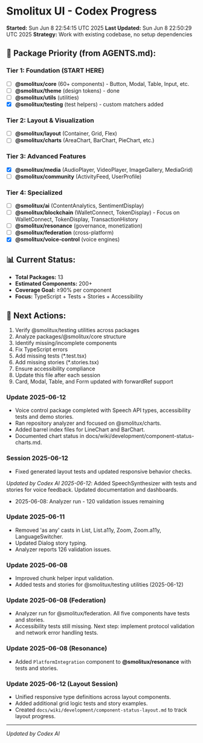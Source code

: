 # Smolitux UI - Codex Progress

**Started:** Sun Jun  8 22:54:15 UTC 2025
**Last Updated:** Sun Jun  8 22:50:29 UTC 2025
**Strategy:** Work with existing codebase, no setup dependencies

## 🎯 Package Priority (from AGENTS.md):

### Tier 1: Foundation (START HERE)
- [ ] **@smolitux/core** (60+ components) - Button, Modal, Table, Input, etc.
- [ ] **@smolitux/theme** (design tokens) - done
- [ ] **@smolitux/utils** (utilities)
- [x] **@smolitux/testing** (test helpers) - custom matchers added

### Tier 2: Layout & Visualization
- [ ] **@smolitux/layout** (Container, Grid, Flex)
- [ ] **@smolitux/charts** (AreaChart, BarChart, PieChart, etc.)

### Tier 3: Advanced Features
- [x] **@smolitux/media** (AudioPlayer, VideoPlayer, ImageGallery, MediaGrid)
- [ ] **@smolitux/community** (ActivityFeed, UserProfile)

### Tier 4: Specialized
- [ ] **@smolitux/ai** (ContentAnalytics, SentimentDisplay)
- [ ] **@smolitux/blockchain** (WalletConnect, TokenDisplay) - Focus on WalletConnect, TokenDisplay, TransactionHistory
- [ ] **@smolitux/resonance** (governance, monetization)
- [ ] **@smolitux/federation** (cross-platform)
- [x] **@smolitux/voice-control** (voice engines)

## 📊 Current Status:
- **Total Packages:** 13
- **Estimated Components:** 200+
- **Coverage Goal:** ≥90% per component
- **Focus:** TypeScript + Tests + Stories + Accessibility

## 🚀 Next Actions:
1. Verify @smolitux/testing utilities across packages
2. Analyze packages/@smolitux/core structure
3. Identify missing/incomplete components
4. Fix TypeScript errors
5. Add missing tests (*.test.tsx)
6. Add missing stories (*.stories.tsx)
7. Ensure accessibility compliance
8. Update this file after each session
9. Card, Modal, Table, and Form updated with forwardRef support

### Update 2025-06-12
- Voice control package completed with Speech API types, accessibility tests and demo stories.
- Ran repository analyzer and focused on @smolitux/charts.
- Added barrel index files for LineChart and BarChart.
- Documented chart status in docs/wiki/development/component-status-charts.md.

### Session 2025-06-12
- Fixed generated layout tests and updated responsive behavior checks.

_Updated by Codex AI_
_2025-06-12_: Added SpeechSynthesizer with tests and stories for voice feedback. Updated documentation and dashboards.
- 2025-06-08: Analyzer run - 120 validation issues remaining
### Update 2025-06-11
- Removed 'as any' casts in List, List.a11y, Zoom, Zoom.a11y, LanguageSwitcher.
- Updated Dialog story typing.
- Analyzer reports 126 validation issues.
### Update 2025-06-08
- Improved chunk helper input validation.
- Added tests and stories for @smolitux/testing utilities (2025-06-12)
### Update 2025-06-08 (Federation)
- Analyzer run for @smolitux/federation. All five components have tests and stories.
- Accessibility tests still missing. Next step: implement protocol validation and network error handling tests.
### Update 2025-06-08 (Resonance)
- Added `PlatformIntegration` component to **@smolitux/resonance** with tests and stories.
### Update 2025-06-12 (Layout Session)
- Unified responsive type definitions across layout components.
- Added additional grid logic tests and story examples.
- Created `docs/wiki/development/component-status-layout.md` to track layout progress.

---
_Updated by Codex AI_
